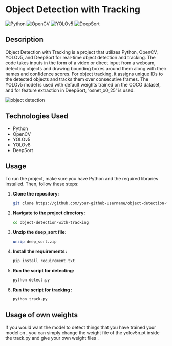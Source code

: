 # Object Detection with Tracking

![Python](https://img.shields.io/badge/Python-3776AB?style=flat-square&logo=python&logoColor=white)
![OpenCV](https://img.shields.io/badge/OpenCV-27338e?style=flat-square&logo=opencv&logoColor=white)
![YOLOv5](https://img.shields.io/badge/YOLOv5-FFA500?style=flat-square&logo=PyTorch&logoColor=white)
![DeepSort](https://img.shields.io/badge/DeepSort-FF4500?style=flat-square&logoColor=white)

## Description
Object Detection with Tracking is a project that utilizes Python, OpenCV, YOLOv5, and DeepSort for real-time object detection and tracking. The code takes inputs in the form of a video or direct input from a webcam, detecting objects and drawing bounding boxes around them along with their names and confidence scores. For object tracking, it assigns unique IDs to the detected objects and tracks them over consecutive frames. The YOLOv5 model is used with default weights trained on the COCO dataset, and for feature extraction in DeepSort, 'osnet_x0_25' is used.

![object detection](https://learnopencv.com/wp-content/uploads/2024/01/object_detection.gif)

## Technologies Used
- Python
- OpenCV
- YOLOv5
- YOLOv8
- DeepSort

## Usage
To run the project, make sure you have Python and the required libraries installed. Then, follow these steps:

1. **Clone the repository:**
   ```bash
   git clone https://github.com/your-github-username/object-detection-with-tracking.git

2. **Navigate to the project directory:**
	  ```bash
      cd object-detection-with-tracking
      
3. **Unzip the deep_sort file:**
	  ```bash
      unzip deep_sort.zip 
4. **Install the requirements :**
   	```bash
    pip install requirement.txt
5. **Run the script for detecting:**
	```bash
    python detect.py

6. **Run the script for tracking :**
	```bash 
    python track.py
    
    
## Usage of own weights

If you would want the model to detect things that you have trained your model on , you can simply change the weight file of the yolov5n.pt inside the track.py and give your own weight files .

	

